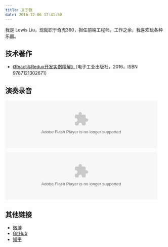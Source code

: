 ```yaml
---
title: 关于我
date: 2016-12-06 17:41:50
---
```


我是 Lewis Liu，现就职于奇虎360，担任前端工程师。工作之余，我喜欢玩各种乐器。

## 技术著作

- [《React与Redux开发实例精解》](https://lewis617.github.io/2016/11/20/r2-book/)（电子工业出版社，2016，ISBN 9787121302671）

## 演奏录音

<embed src="http://www.ximalaya.com/swf/sound/yellow.swf?id=26422399" quality="high" width="480" height="150" align="middle" allowScriptAccess="always" allowFullScreen="true" mode="transparent" type="application/x-shockwave-flash"></embed>

<embed src="http://www.ximalaya.com/swf/sound/yellow.swf?id=12024255" quality="high" width="480" height="150" align="middle" allowScriptAccess="always" allowFullScreen="true" mode="transparent" type="application/x-shockwave-flash"></embed>

## 其他链接

- [微博](http://www.weibo.com/u/2207255374)
- [GitHub](https://github.com/lewis617)
- [知乎](https://www.zhihu.com/people/liu-yi-si-15-89)
